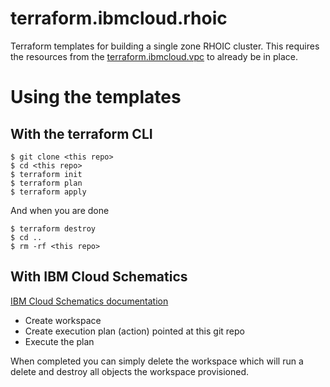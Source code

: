 # terraform.ibmcloud.rhoic
Terraform templates for building a single zone RHOIC cluster. This requires the resources from the [terraform.ibmcloud.vpc](https://github.com/redhat-gpst/terraform.ibmcloud.vpc) to already be in place.

# Using the templates

## With the terraform CLI

```
$ git clone <this repo>
$ cd <this repo>
$ terraform init
$ terraform plan
$ terraform apply
```

And when you are done

```
$ terraform destroy
$ cd ..
$ rm -rf <this repo>
```

## With IBM Cloud Schematics

[IBM Cloud Schematics documentation](https://cloud.ibm.com/docs/schematics)

* Create workspace
* Create execution plan (action) pointed at this git repo
* Execute the plan

When completed you can simply delete the workspace which will run a delete and destroy all objects the workspace provisioned.
